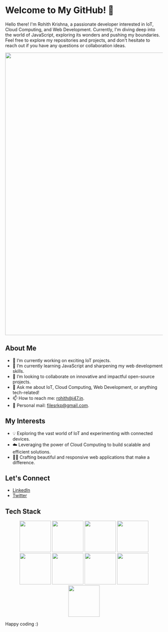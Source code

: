 # Welcome to My GitHub! 👋

Hello there! I'm Rohith Krishna, a passionate developer interested in IoT, Cloud Computing, and Web Development. Currently, I'm diving deep into the world of JavaScript, exploring its wonders and pushing my boundaries. Feel free to explore my repositories and projects, and don't hesitate to reach out if you have any questions or collaboration ideas.

<img src="https://user-images.githubusercontent.com/74038190/213910845-af37a709-8995-40d6-be59-724526e3c3d7.gif" width="900">

## About Me
- 🔭 I’m currently working on exciting IoT projects.
- 🌱 I’m currently learning JavaScript and sharpening my web development skills.
- 👯 I’m looking to collaborate on innovative and impactful open-source projects.
- 💬 Ask me about IoT, Cloud Computing, Web Development, or anything tech-related!
- 📫 How to reach me: [rohith@i47.in](mailto:rohith@i47.in).
- 💌 Personal mail: [filesrkp@gmail.com](mailto:filesrkp@gmail.com).


## My Interests
- 💡 Exploring the vast world of IoT and experimenting with connected devices.
- ☁️ Leveraging the power of Cloud Computing to build scalable and efficient solutions.
- 👨‍💻 Crafting beautiful and responsive web applications that make a difference.

## Let's Connect
- [LinkedIn](https://www.linkedin.com/in/rohith-krishna-p)
- [Twitter](https://twitter.com/rohithkrishnap)


## Tech Stack
<p align="center">
  <img src="https://user-images.githubusercontent.com/25181517/189715289-df3ee512-6eca-463f-a0f4-c10d94a06b2f.png" width="100">
  <img src="https://user-images.githubusercontent.com/25181517/192108372-f71d70ac-7ae6-4c0d-8395-51d8870c2ef0.png" width="100">
  <img src="https://user-images.githubusercontent.com/25181517/202896760-337261ed-ee92-4979-84c4-d4b829c7355d.png" width="100">
  <img src="https://user-images.githubusercontent.com/25181517/117447155-6a868a00-af3d-11eb-9cfe-245df15c9f3f.png" width="100">
  <img src="https://user-images.githubusercontent.com/25181517/183859966-a3462d8d-1bc7-4880-b353-e2cbed900ed6.png" width="100">
  <img src="https://user-images.githubusercontent.com/25181517/182884177-d48a8579-2cd0-447a-b9a6-ffc7cb02560e.png" width="100">
  <img src="https://user-images.githubusercontent.com/25181517/121401671-49102800-c959-11eb-9f6f-74d49a5e1774.png" width="100">
  <img src="https://user-images.githubusercontent.com/25181517/192107858-fe19f043-c502-4009-8c47-476fc89718ad.png" width="100">
  <img src="https://user-images.githubusercontent.com/25181517/192108374-8da61ba1-99ec-41d7-80b8-fb2f7c0a4948.png" width="100">
</p>




 Happy coding :)
